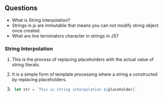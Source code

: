 ## Questions
*  What is String interpolation? 
* Strings in js are immutable that means you can not modify string object once created. 
* What are line terminators character in strings in JS?

### String Interpolation 
1. This is the process of replacing placeholders with the actual value of string literals.
2. It is a simple form of template processing where a string a constructed by replacing placeholders. 

3. ```js 
    let str = `This is string interpolation ${placeholder}`
    ```